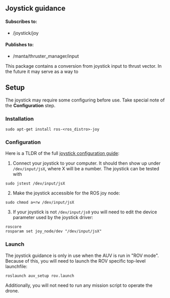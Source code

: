 ## Joystick guidance

#### Subscribes to:
* /joystick/joy

#### Publishes to:
* /manta/thruster_manager/input

This package contains a conversion from joystick input to thrust vector. In the future it may serve as a
way to 



## Setup
The joystick may require some configuring before use. Take special note of the **Configuration** step.

### Installation
```
sudo apt-get install ros-<ros_distro>-joy
```

### Configuration
Here is a TLDR of the full [joystick configuration guide](http://wiki.ros.org/joy/Tutorials/ConfiguringALinuxJoystick):

1. Connect your joystick to your computer. It should then show up under `/dev/input/jsX`,
where X will be a number. The joystick can be tested with
```
sudo jstest /dev/input/jsX
```
2. Make the joystick accessible for the ROS joy node:
```
sudo chmod a+rw /dev/input/jsX
```
3. If your joystick is not `/dev/input/js0` you will need to edit the device parameter used by the joystick driver:
```
roscore
rosparam set joy_node/dev "/dev/input/jsX"
```

### Launch

The joystick guidance is only in use when the AUV is run in "ROV mode". Because of this, you will need to launch
the ROV specific top-level launchfile:

```
roslaunch auv_setup rov.launch
```

Additionally, you will not need to run any mission script to operate the drone.